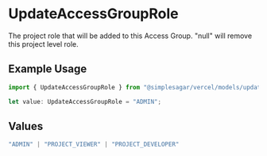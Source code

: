 # UpdateAccessGroupRole

The project role that will be added to this Access Group. \"null\" will remove this project level role.

## Example Usage

```typescript
import { UpdateAccessGroupRole } from "@simplesagar/vercel/models/updateaccessgroupop.js";

let value: UpdateAccessGroupRole = "ADMIN";
```

## Values

```typescript
"ADMIN" | "PROJECT_VIEWER" | "PROJECT_DEVELOPER"
```